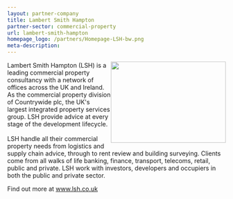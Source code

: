```yaml
---
layout: partner-company
title: Lambert Smith Hampton
partner-sector: commercial-property
url: lambert-smith-hampton
homepage_logo: /partners/Homepage-LSH-bw.png
meta-description:
---
```


<p><img alt="" src="//clarity-strategies.github.io/ie-uploads/uploads/partners/LambertSH_265w.png" style="float:right; height:188px; width:265px" />Lambert Smith Hampton (LSH) is a leading commercial property consultancy with a network of offices across the UK and Ireland. As the commercial property division of Countrywide plc, the UK&#39;s largest integrated property services group. LSH provide advice at every stage of the development lifecycle.&nbsp;<br />&nbsp;<br />LSH handle all their commercial property needs from logistics and supply chain advice, through to rent review and building surveying. Clients come from all walks of life banking, finance, transport, telecoms, retail, public and private. LSH work with investors, developers and occupiers in both the public and private sector.</p><p>Find out more at&nbsp;<a href="http://www.lsh.co.uk" target="_blank">www.lsh.co.uk</a></p>